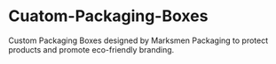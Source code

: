 # Cuatom-Packaging-Boxes
Custom Packaging Boxes designed by Marksmen Packaging to protect products and promote eco-friendly branding.
